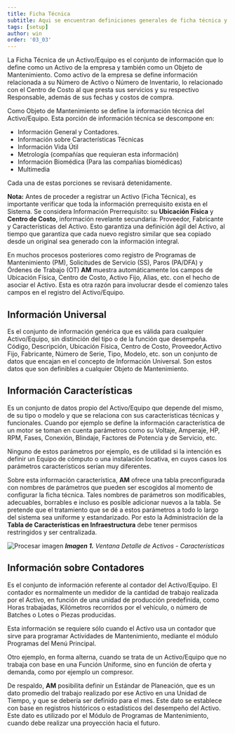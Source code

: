 ```yaml
---
title: Ficha Técnica
subtitle: Aqui se encuentran definiciones generales de ficha técnica y la información general que la compone.
tags: [setup]
author: win
order: '03_03'
---
```


La Ficha Técnica de un Activo/Equipo es el conjunto de información que lo define como un Activo de la empresa y también como un Objeto de Mantenimiento.  Como activo de la empresa se define información relacionada a su Número de Activo o Número de Inventario, lo relacionado con el Centro de Costo al que presta sus servicios y su respectivo Responsable, además de sus fechas y costos de compra.

Como Objeto de Mantenimiento se define la información técnica del Activo/Equipo. Esta porción de información técnica se descompone en: 
- Información General y Contadores.
- Información sobre Características Técnicas
- Información Vida Útil
- Metrología (compañías que requieran esta información)
- Información Biomédica (Para las compañías biomédicas)
- Multimedia

Cada una de estas porciones se revisará detenidamente.

**Nota:** Antes de proceder a registrar un Activo (Ficha Técnica), es importante verificar que toda la información prerrequisito exista en el Sistema. Se considera Información Prerrequisito: su **Ubicación Física** y **Centro de Costo**, información revelante secundaria: Proveedor,  Fabricante y Características del Activo. Esto garantiza una definición ágil del Activo, al tiempo que garantiza que cada nuevo registro similar que sea copiado desde un original sea generado con la información integral.

En muchos procesos posteriores como registro de Programas de Mantenimiento (PM), Solicitudes de Servicio (SS), Paros (PA/DFA) y Órdenes de Trabajo (OT) **AM** muestra automáticamente los campos de Ubicación Física, Centro de Costo, Activo Fijo, Alias, etc. con el hecho de asociar el Activo. Esta es otra razón para involucrar desde el comienzo tales campos en el registro del Activo/Equipo.

## Información Universal

Es el conjunto de información genérica que es válida para cualquier Activo/Equipo, sin distinción del tipo o de la función  que  desempeña. Código, Descripción, Ubicación Física, Centro de Costo, Proveedor,Activo Fijo, Fabricante, Número de Serie, Tipo, Modelo, etc. son un conjunto de datos que encajan en el concepto de Información Universal. Son estos datos que son definibles a cualquier Objeto de Mantenimiento.

## Información Características  

Es un conjunto de datos propio del Activo/Equipo que depende del mismo, de su tipo o modelo y que se relaciona con sus características técnicas y funcionales. Cuando por ejemplo se define la información característica de un motor se  toman en cuenta parámetros como su Voltaje, Amperaje, HP, RPM, Fases, Conexión, Blindaje, Factores de Potencia y de Servicio, etc.

Ninguno  de  estos  parámetros  por ejemplo,  es  de  utilidad si la intención es definir un Equipo de cómputo o una instalación locativa, en cuyos casos los parámetros característicos serían muy diferentes.

Sobre esta  información  característica, **AM** ofrece una tabla preconfigurada con nombres de parámetros que  pueden ser escogidos al momento de configurar la ficha técnica. Tales nombres de parámetros son modificables, adecuables,  borrables e incluso es posible adicionar nuevos a la tabla. Se pretende que el tratamiento que se dé a estos parámetros a todo lo largo del sistema sea uniforme y estandarizado. Por esto la Administración de la **Tabla de Características en Infraestructura** debe tener permisos restringidos y ser centralizada.

![Procesar imagen](../../assets/images/cap03/chp03_img01.png)
_**Imagen 1.** Ventana Detalle de Activos - Características_

## Información sobre Contadores

Es el conjunto de información referente al contador del Activo/Equipo. El contador es normalmente un medidor de la cantidad de trabajo realizada por el Activo, en función de una unidad de producción predefinida, como Horas trabajadas, Kilómetros recorridos por el vehículo, o número de Batches o Lotes o Piezas producidas.

Esta información se requiere sólo cuando el Activo usa un contador que sirve para programar Actividades de Mantenimiento, mediante el módulo <a class="btn blue px-6">Programas</a> del Menú Principal.

Otro ejemplo, en forma alterna, cuando se trata de un Activo/Equipo que no trabaja con base en una Función Uniforme, sino en función de oferta y demanda, como por ejemplo un compresor.

De respaldo, **AM** posibilita definir un Estándar de Planeación, que es un dato promedio del trabajo realizado por ese Activo en una Unidad de Tiempo, y que se debería ser definido para el mes. Este dato se establece con base en registros históricos o estadísticos del desempeño del Activo. Este dato es utilizado por el Módulo de Programas de Mantenimiento, cuando debe realizar una proyección hacia el futuro.


